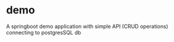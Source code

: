 # demo
A springboot demo application with simple API (CRUD operations) connecting to postgresSQL db
